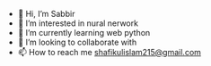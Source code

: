 - 👋 Hi, I’m Sabbir
- 👀 I’m interested in nural nerwork
- 🌱 I’m currently learning web python
- 💞️ I’m looking to collaborate with 
- 📫 How to reach me shafikulislam215@gmail.com

<!---
Sabbir215/Sabbir215 is a ✨ special ✨ repository because its `README.md` (this file) appears on your GitHub profile.
You can click the Preview link to take a look at your changes.
--->
